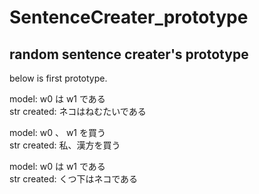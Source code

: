 # SentenceCreater_prototype
## random sentence creater's prototype

below is first prototype.  

model: w0 は w1 である  
str created: ネコはねむたいである  

model: w0 、 w1 を買う  
str created: 私、漢方を買う  

model: w0 は w1 である  
str created: くつ下はネコである  

